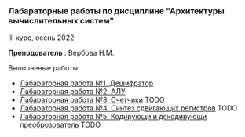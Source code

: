 ### Лабараторные работы по дисциплине "Архитектуры вычислительных систем"

III курс, осень 2022

__Преподователь__ : Вербова Н.М.

Выполненые работы:

- [Лабараторная работа №1. Дешифратор](https://github.com/krutetskiy/Architectures-of-computing-systems/blob/master/Дешифратор/~%24утецкий.%20Дешифратор.docx)
- [Лабараторная работа №2. АЛУ](https://github.com/krutetskiy/Architectures-of-computing-systems/blob/master/АЛУ/source.pdf)
- [Лабараторная работа №3. Счетчики]() TODO
- [Лабараторная работа №4. Синтез сдвигающих регистров]() TODO
- [Лабараторная работа №5. Кодирующи и декодирующи преоброзователь]() TODO

